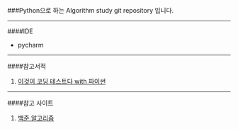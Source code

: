 

###Python으로 하는 Algorithm study git repository  입니다.

***
####IDE
- pycharm
***

####참고서적 
1. <a href ="http://www.kyobobook.co.kr/product/detailViewKor.laf?mallGb=KOR&ejkGb=KOR&barcode=9791162243077">이것이 코딩 테스트다 with 파이썬</a>

***
####참고 사이트
1. <a href ="https://www.acmicpc.net/">백준 알고리즘</a>



